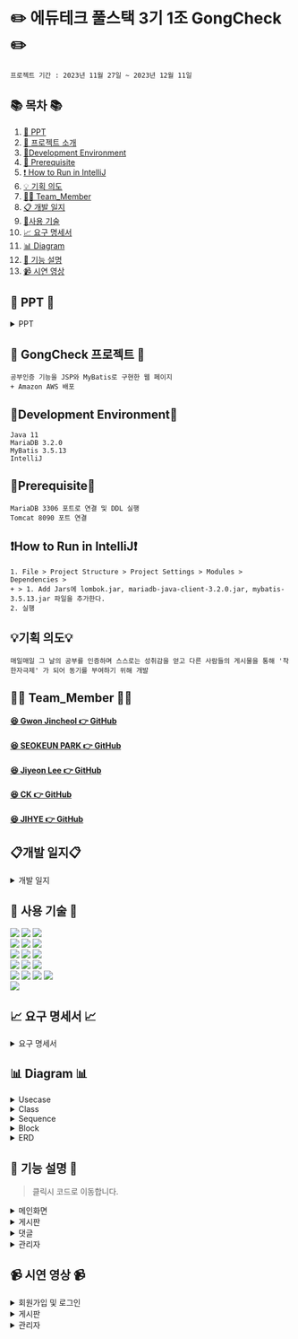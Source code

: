 #  ✏️ 에듀테크 풀스택 3기 1조 GongCheck ✏️ 
```bash
프로젝트 기간 : 2023년 11월 27일 ~ 2023년 12월 11일
```
## 📚 목차 📚

1. [📂 PPT](#-PPT-)
2. [📖 프로젝트 소개](#-gongcheck-프로젝트-)
3. [🔧Development Environment](#development-environment)
4. [🔔 Prerequisite](#prerequisite)
5. [❗ How to Run in IntelliJ](#how-to-run-in-intellij)
6. [💡 기획 의도](#기획-의도)
7. [🙋‍♀️ Team_Member](#%EF%B8%8F-team_member-%EF%B8%8F)
8. [📋 개발 일지](#개발-일지)
9. [🔨사용 기술](#-사용-기술-)
10. [📈  요구 명세서](#-요구-명세서-)
11. [📊 Diagram](#-다이어그램-)
12. [📝 기능 설명](#-기능-설명-)
13. [📹 시연 영상](#-시연-영상-) 


## 📂 PPT 📂

<details><summary>PPT</summary>
      
![1](https://github.com/Chunjae-GongCheck/GongCheck/assets/145525099/dafdcb42-18f7-4f8e-9882-4c0618ae5f30)
![2](https://github.com/Chunjae-GongCheck/GongCheck/assets/145525099/698d4e95-501e-4d36-b05d-a3ebf29181d5)  
![3](https://github.com/Chunjae-GongCheck/GongCheck/assets/145525099/ec74682f-0b81-4f2b-a927-1bbb7355539b)
![4](https://github.com/Chunjae-GongCheck/GongCheck/assets/145525099/d4db0e70-5df4-49ea-96eb-9330f3a4aa7d)
![5](https://github.com/Chunjae-GongCheck/GongCheck/assets/145525099/7cb37eb1-8b4a-4856-8ebc-4b8db0910180)
![6](https://github.com/Chunjae-GongCheck/GongCheck/assets/145525099/e55885c8-7788-4c03-ab1c-6abb93f64a76)
![7](https://github.com/Chunjae-GongCheck/GongCheck/assets/145525099/a23fd891-ce78-4d40-a34a-be659035edb2)
![8](https://github.com/Chunjae-GongCheck/GongCheck/assets/145525099/4d49230c-5bb3-456d-b89d-51f4a1361f8b)   
![9](https://github.com/Chunjae-GongCheck/GongCheck/assets/145525099/5fbba793-095a-46e8-b39c-41d8003fe720)
![10](https://github.com/Chunjae-GongCheck/GongCheck/assets/145525099/9c6cd842-40c1-416e-92a6-139499011d8b)
![11](https://github.com/Chunjae-GongCheck/GongCheck/assets/145525099/1a99356a-405a-4ad8-99c1-890ba42d5f90)
![12](https://github.com/Chunjae-GongCheck/GongCheck/assets/145525099/bed19616-0cc0-48b2-a9f3-34eee83958ff)
![13](https://github.com/Chunjae-GongCheck/GongCheck/assets/145525099/6c135029-cb7b-472e-bfec-87473f9d5ff1)
![14](https://github.com/Chunjae-GongCheck/GongCheck/assets/145525099/d45524c1-f279-4771-b8fc-dfa9112c258c)
![15](https://github.com/Chunjae-GongCheck/GongCheck/assets/145525099/fa5601fb-611d-4ec7-bc3f-1d5eb8859930)
![16](https://github.com/Chunjae-GongCheck/GongCheck/assets/145525099/03524413-c52c-459d-9b7a-c1c3e55c67e1)
![17](https://github.com/Chunjae-GongCheck/GongCheck/assets/145525099/700c5d25-90f4-4bec-a35b-ff429cbc501d)
![18](https://github.com/Chunjae-GongCheck/GongCheck/assets/145525099/5e3dc099-767b-4745-985f-83a474145564)
![19](https://github.com/Chunjae-GongCheck/GongCheck/assets/145525099/dc0e8ed9-5e25-4078-88de-67d991067b7b)
![20](https://github.com/Chunjae-GongCheck/GongCheck/assets/145525099/3218e17a-ce27-4b59-a169-3a26106c8ae4)
![21](https://github.com/Chunjae-GongCheck/GongCheck/assets/145525099/2fe2ccfa-d78a-4678-b91c-3c6e806ae030)
![22](https://github.com/Chunjae-GongCheck/GongCheck/assets/145525099/672005bb-2b5f-48f7-a1c5-3b0546a76bc3)
![23](https://github.com/Chunjae-GongCheck/GongCheck/assets/145525099/04a649cc-8772-4051-a106-571c7e1022e5)
![24](https://github.com/Chunjae-GongCheck/GongCheck/assets/145525099/00a91631-be57-4869-b1c5-4c5dce2bc37b)
![25](https://github.com/Chunjae-GongCheck/GongCheck/assets/145525099/7e1634a3-afd6-4242-86c6-798328690be3) 
![26](https://github.com/Chunjae-GongCheck/GongCheck/assets/145525099/f40b4de6-eb13-4fe2-b4f1-b13bc29a8b86)
![27](https://github.com/Chunjae-GongCheck/GongCheck/assets/145525099/0b64913f-ed74-4e58-84bc-d374edd7acea)
![28](https://github.com/Chunjae-GongCheck/GongCheck/assets/145525099/20d77e3f-070c-4874-8b02-5e1f6100f57f)
![29](https://github.com/Chunjae-GongCheck/GongCheck/assets/145525099/7d1629cc-1a5c-4014-8dba-c792b5dc91b1)
![30](https://github.com/Chunjae-GongCheck/GongCheck/assets/145525099/bea12284-2ff2-4ed0-a0ba-eaa78fda0d8b)
![31](https://github.com/Chunjae-GongCheck/GongCheck/assets/145525099/62e368a7-8f82-4765-918f-8097a47f5fe2)
![32](https://github.com/Chunjae-GongCheck/GongCheck/assets/145525099/4f273110-f331-4535-a341-276f862e1e36)
![33](https://github.com/Chunjae-GongCheck/GongCheck/assets/145525099/13c5aa53-2337-4617-b494-f91f50ee6388)

</details>
      
## 📖 GongCheck 프로젝트 📖
```bash프로젝트 소개
공부인증 기능을 JSP와 MyBatis로 구현한 웹 페이지
+ Amazon AWS 배포
```
## 🔧Development Environment🔧
```
Java 11
MariaDB 3.2.0
MyBatis 3.5.13
IntelliJ
```
## 🔔Prerequisite🔔
```
MariaDB 3306 포트로 연결 및 DDL 실행
Tomcat 8090 포트 연결
```
## ❗How to Run in IntelliJ❗
```
1. File > Project Structure > Project Settings > Modules > Dependencies >
+ > 1. Add Jars에 lombok.jar, mariadb-java-client-3.2.0.jar, mybatis-3.5.13.jar 파일을 추가한다.
2. 실행
```

## 💡기획 의도💡
```
매일매일 그 날의 공부를 인증하며 스스로는 성취감을 얻고 다른 사람들의 게시물을 통해 '착한자극제' 가 되어 동기를 부여하기 위해 개발
```

## 🙋‍♀️ Team_Member 🙋‍♀️

#### [😆 Gwon Jincheol 👉 GitHub](https://github.com/Jincheol-11)
#### [😆 SEOKEUN PARK 👉 GitHub](https://github.com/seokeunpark)
#### [😆 Jiyeon Lee 👉 GitHub](https://github.com/thegreatjy)
#### [😆 CK 👉 GitHub](https://github.com/kidchang93)
#### [😆 JIHYE 👉 GitHub](https://github.com/jyeeeh)

## 📋개발 일지📋
<details><summary>개발 일지</summary>
   
![개발일지](https://github.com/Chunjae-GongCheck/GongCheck/assets/145525099/5ac7ac12-4e39-46c2-a1ce-548e7c9bb748)

</details>

## 🔨 사용 기술 🔨
<div>
<img src="https://img.shields.io/badge/Html5-E34F26?style=flat-square&logo=html5&logoColor=white">
<img src="https://img.shields.io/badge/javascript-F7DF1E?style=flat-square&logo=javascript&logoColor=black">
<img src="https://img.shields.io/badge/css3-1572B6?style=flat-square&logo=CSS3&logoColor=white">
<br>    
<img src="https://img.shields.io/badge/JAVA-C01818?style=flat-square&logo=coffeescript&logoColor=white" />
<img src="https://img.shields.io/badge/MySQL-4479A1?style=flat&logo=MySQL&logoColor=white" />
<img src="https://img.shields.io/badge/MariaDB-003545?style=flat&logo=MariaDB&logoColor=white" />
<br>
<img src="https://img.shields.io/badge/IntelliJ-000000?style=flat-square&logo=intellijidea&logoColor=white" />
<img src="https://img.shields.io/badge/Slack-4A154B?style=flat-square&logo=slack&logoColor=white" />
<img src="https://img.shields.io/badge/StarUML-E25A1C?style=flat-square&logo=apachespark&logoColor=white" />
<br>
<img src="https://img.shields.io/badge/GitHub-181717?style=flat-square&logo=GitHub&logoColor=white" />
<img src="https://img.shields.io/badge/Git-F05032?style=flat-square&logo=git&logoColor=white" />
<img src="https://img.shields.io/badge/Sourcetree-0052CC?style=flat-square&logo=Sourcetree&logoColor=blue" />
<br>
<img src="https://img.shields.io/badge/JSP-E34F26?style=flat-square&logo=JSP&logoColor=white">
<img src="https://img.shields.io/badge/AWS-232F3E?style=flat&logo=AWS&logoColor=yellow" />
<img src="https://img.shields.io/badge/MyBatis-000000?style=flat-square&logo=MyBatis&logoColor=white" />
<img src="https://img.shields.io/badge/Servlet-E25A1C?style=flat-square&logo=Servlet&logoColor=white" />
<br>
<img src="https://img.shields.io/badge/Bootstrap-80247B?style=flat-square&logo=Bootstrap&logoColor=white" />
      
## 📈 요구 명세서 📈

<details><summary>요구 명세서</summary>
  <img src="https://github.com/Chunjae-GongCheck/GongCheck/assets/145524731/5eecf6d0-7d59-42b1-a983-db23b09c1fcf">
</details>

## 📊 Diagram 📊

<details><summary>Usecase</summary>
<img src="https://github.com/Chunjae-GongCheck/GongCheck/assets/145524731/a51563fa-d066-43d9-acbe-9daf5045e518">
</details>

<details><summary>Class</summary>
<img src="https://github.com/Chunjae-GongCheck/GongCheck/assets/145524731/a6994ff8-e996-437f-b8f0-13877b6e2d2d">

</details>
<details><summary>Sequence</summary>
<img src="https://github.com/Chunjae-GongCheck/GongCheck/assets/145524731/204a25c8-1b3a-426d-8240-2704fa6d98a1">
<img src="https://github.com/Chunjae-GongCheck/GongCheck/assets/145524731/dd4944fa-f729-48f4-8897-f10cbeee41d5">

</details>

<details><summary>Block</summary>
<img src="https://github.com/Chunjae-GongCheck/GongCheck/assets/145525099/f6201177-68d9-4e09-81da-4edd70410ef7">
    
</details>

<details><summary>ERD</summary>
<img src="https://github.com/Chunjae-GongCheck/GongCheck/assets/145524731/db84e93c-2856-4587-ae72-b318c843b9e4">


</details>

## 📝 기능 설명 📝
> 클릭시 코드로 이동합니다. 

<details><summary>메인화면
</summary>
<br/>
   
[- 회원가입](#)
<br/>
<img src="#" width="350px" height="150px">

<br/>

[- 로그인](#)
<br/>
<img src="#" width="350px" height="150px">

<br/>
</details>

<details><summary>게시판
</summary>
<br/>   
   
[- 작성](#)
<br/>
<img src="#" width="350px" height="150px">

[- 수정](#)
<br/>
<img src="#" width="350px" height="150px">

[- 삭제](#)
<br/>
<img src="#" width="350px" height="150px">
   
<br/>
</details>

<details><summary>댓글
</summary>
<br/>
   
[- 작성](#)
<br/>
<img src="#" width="350px" height="150px">

[- 수정](#)
<br/>
<img src="#" width="350px" height="150px">

[- 삭제](#)
<br/>
<img src="#" width="350px" height="150px">
   
<br/>
</details>

<details><summary>관리자
</summary>
 <br/>  

[- 회원수정 및 삭제](https://github.com/Chunjae-GongCheck/GongCheck/blob/0a76af7f2878cfe2a99e633eca6560c931798467/src/main/java/com/gck/admin/controller/AdminDeleteController.java#L26-L53)
<br/>
<img src="https://github.com/Chunjae-GongCheck/GongCheck/assets/145525099/4e77f6b0-96f3-4399-b3bd-ef3e1b843919" width="800px" height="500px">
<br/> 
<img src="https://github.com/Chunjae-GongCheck/GongCheck/assets/145525099/59b7eaa2-aead-4db3-aea4-0acc88d10cad)" width="800px" height="500px">
<br/>
</details>

## 📹 시연 영상 📹

<details><summary>회원가입 및 로그인</summary>
   
![noLogin](#)
</details>
    
<details><summary>게시판</summary>
    
![login](#)

</details>

<details><summary>관리자</summary>
    
![admin](#)


</details>




</div>


